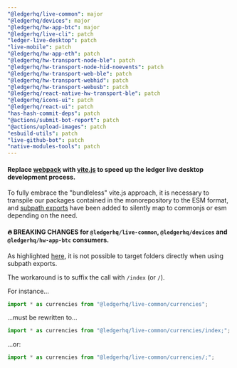 ```yaml
---
"@ledgerhq/live-common": major
"@ledgerhq/devices": major
"@ledgerhq/hw-app-btc": major
"@ledgerhq/live-cli": patch
"ledger-live-desktop": patch
"live-mobile": patch
"@ledgerhq/hw-app-eth": patch
"@ledgerhq/hw-transport-node-ble": patch
"@ledgerhq/hw-transport-node-hid-noevents": patch
"@ledgerhq/hw-transport-web-ble": patch
"@ledgerhq/hw-transport-webhid": patch
"@ledgerhq/hw-transport-webusb": patch
"@ledgerhq/react-native-hw-transport-ble": patch
"@ledgerhq/icons-ui": patch
"@ledgerhq/react-ui": patch
"has-hash-commit-deps": patch
"@actions/submit-bot-report": patch
"@actions/upload-images": patch
"esbuild-utils": patch
"live-github-bot": patch
"native-modules-tools": patch
---
```


#### Replace [webpack](https://webpack.js.org/) with [vite.js](https://vitejs.dev/) to speed up the ledger live desktop development process.

To fully embrace the "bundleless" vite.js approach, it is necessary to transpile our packages contained in the monorepository to the ESM format, and [subpath exports](https://nodejs.org/api/packages.html#subpath-exports) have been added to silently map to commonjs or esm depending on the need.

#### 🔥 BREAKING CHANGES for `@ledgerhq/live-common`, `@ledgerhq/devices` and `@ledgerhq/hw-app-btc` consumers.

As highlighted [here](https://github.com/nodejs/node#39994), it is not possible to target folders directly when using subpath exports.

The workaround is to suffix the call with `/index` (or `/`).

For instance…

```ts
import * as currencies from "@ledgerhq/live-common/currencies";
```

…must be rewritten to…

```ts
import * as currencies from "@ledgerhq/live-common/currencies/index;";
```

…or:

```ts
import * as currencies from "@ledgerhq/live-common/currencies/;";
```
